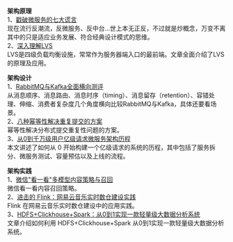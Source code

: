 **架构原理**  
1、[戳破微服务的七大谎言](https://mp.weixin.qq.com/s/QtYw0xdC3KN2gNAqHubIOg)  
现在流行反潮流，反微服务、反中台...世上本无正反，不过就是炒概念，万变不离其中的只是适应业务发展、符合经典设计模式的思维。  
2、[深入理解LVS](https://mp.weixin.qq.com/s/rrZ8q9ZO_JIX6Y8plnvSpg)  
LVS是四级负载均衡设施，常常作为服务器端入口的最前端。文章全面介绍了LVS的原理及应用。  

**架构设计**  
1、[RabbitMQ与Kafka全面横向测评](https://mp.weixin.qq.com/s/c_o5HIsQKVQmC6aiCtU8bg)  
从消息顺序、消息路由、消息时序（timing）、消息留存（retention）、容错处理、伸缩、消费者复杂度几个角度横向比较RabbitMQ与Kafka，具体还要看场景。  
2、[八种幂等性解决重复提交的方案](https://mp.weixin.qq.com/s/jYLBCTkksOlEASlTaO7Ydw)  
幂等性解决分布式提交重复性问题的方案。  
3、[从0到千万级用户亿级请求微服务架构历程](https://mp.weixin.qq.com/s/d_o5Y7_mvjkrdbYGWMBnsQ)  
本文讲述了如何从 0 开始构建一个亿级请求的系统的历程，其中包括了服务拆分、微服务测试、容量预估以及上线的流程。  

**架构实践**  
1、[微信"看一看"多模型内容策略与召回](https://mp.weixin.qq.com/s/suHu5shVggBTvCsQmqCQ_A)  
微信看一看内容召回策略。  
2、[进击的 Flink：网易云音乐实时数仓建设实践](https://mp.weixin.qq.com/s/5dk5GRKO_FHARgn6joiK-g)  
Flink 在网易云音乐实时数仓建设中的应用实践。  
3、[HDFS+Clickhouse+Spark：从0到1实现一款轻量级大数据分析系统](https://mp.weixin.qq.com/s/3kk9oGJaoVrcWUONkYk38Q)  
文章介绍如何利用 HDFS+Clickhouse+Spark 从0到1实现一款轻量级大数据分析系统。
